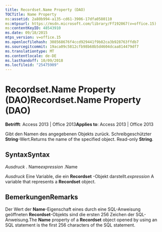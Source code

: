 ```yaml
---
title: Recordset.Name Property (DAO)
TOCTitle: Name Property
ms:assetid: 2a80b994-a135-cd61-3906-17dfa0580110
ms:mtpsurl: https://msdn.microsoft.com/library/Ff192067(v=office.15)
ms:contentKeyID: 48543910
ms.date: 09/18/2015
mtps_version: v=office.15
ms.openlocfilehash: 308568676f4ccd929441f9b82ca3b928763ffdb7
ms.sourcegitcommit: 19aca09c5812cfb98b68b5d4604dcaa814479df7
ms.translationtype: MT
ms.contentlocale: de-DE
ms.lasthandoff: 10/09/2018
ms.locfileid: "25475909"
---
```

# <a name="recordsetname-property-dao"></a><span data-ttu-id="0ff28-102">Recordset.Name Property (DAO)</span><span class="sxs-lookup"><span data-stu-id="0ff28-102">Recordset.Name Property (DAO)</span></span>


<span data-ttu-id="0ff28-103">**Betrifft**: Access 2013 | Office 2013</span><span class="sxs-lookup"><span data-stu-id="0ff28-103">**Applies to**: Access 2013 | Office 2013</span></span>

<span data-ttu-id="0ff28-p101">Gibt den Namen des angegebenen Objekts zurück. Schreibgeschützter **String**-Wert.</span><span class="sxs-lookup"><span data-stu-id="0ff28-p101">Returns the name of the specified object. Read-only **String**.</span></span>

## <a name="syntax"></a><span data-ttu-id="0ff28-106">Syntax</span><span class="sxs-lookup"><span data-stu-id="0ff28-106">Syntax</span></span>

<span data-ttu-id="0ff28-107">*Ausdruck* . Name</span><span class="sxs-lookup"><span data-stu-id="0ff28-107">*expression* .Name</span></span>

<span data-ttu-id="0ff28-108">*Ausdruck* Eine Variable, die ein **Recordset** -Objekt darstellt.</span><span class="sxs-lookup"><span data-stu-id="0ff28-108">*expression* A variable that represents a **Recordset** object.</span></span>

## <a name="remarks"></a><span data-ttu-id="0ff28-109">Bemerkungen</span><span class="sxs-lookup"><span data-stu-id="0ff28-109">Remarks</span></span>

<span data-ttu-id="0ff28-110">Der Wert der **Name**-Eigenschaft eines durch eine SQL-Anweisung geöffneten **Recordset**-Objekts sind die ersten 256 Zeichen der SQL-Anweisung.</span><span class="sxs-lookup"><span data-stu-id="0ff28-110">The **Name** property of a **Recordset** object opened by using an SQL statement is the first 256 characters of the SQL statement.</span></span>

